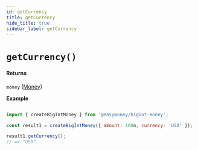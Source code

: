```yaml
---
id: getCurrency
title: getCurrency
hide_title: true
sidebar_label: getCurrency
---
```



# `getCurrency()`

#### Returns

`money` ([Money](Description.md#money))


**Example**

```js

import { createBigIntMoney } from '@easymoney/bigint-money';

const result1 = createBigIntMoney({ amount: 100n, currency: 'USD' });

result1.getCurrency();
// => "USD"

```